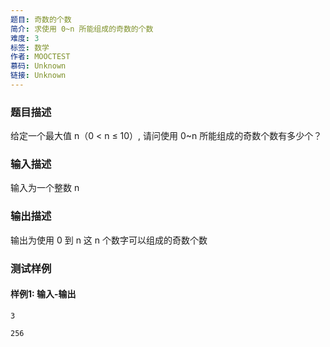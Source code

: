```yaml
---
题目: 奇数的个数
简介: 求使用 0~n 所能组成的奇数的个数
难度: 3
标签: 数学
作者: MOOCTEST
慕码: Unknown
链接: Unknown
---
```


### 题目描述

给定一个最大值 n（0 < n ≤ 10）, 请问使用 0~n 所能组成的奇数个数有多少个？

### 输入描述

输入为一个整数 n

### 输出描述

输出为使用 0 到 n 这 n 个数字可以组成的奇数个数

### 测试样例

#### 样例1: 输入-输出

```
3
```

```
256
```

